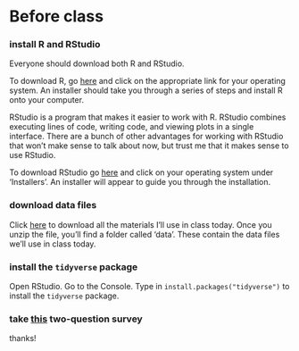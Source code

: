 # Before class

### install R and RStudio

Everyone should download both R and RStudio. 

To download R, go [here](http://cran.mtu.edu/) and click on the appropriate link for your operating system. An installer should take you through a series of steps and install R onto your computer.

RStudio is a program that makes it easier to work with R. RStudio combines executing lines of code, writing code, and viewing plots in a single interface. There are a bunch of other advantages for working with RStudio that won’t make sense to talk about now, but trust me that it makes sense to use RStudio.

To download RStudio go [here](https://www.rstudio.com/products/rstudio/download/) and click on your operating system under ‘Installers’. An installer will appear to guide you through the installation.

### download data files

Click [here](https://github.com/lukereding/intro_to_r/archive/master.zip) to download all the materials I’ll use in class today. Once you unzip the file, you’ll find a folder called ‘data’. These contain the data files we’ll use in class today.

### install the `tidyverse` package

Open RStudio. Go to the Console. Type in `install.packages("tidyverse")` to install the `tidyverse` package.

### take [this](https://goo.gl/forms/3eHnyppQawir6QJm1) two-question survey

thanks!
